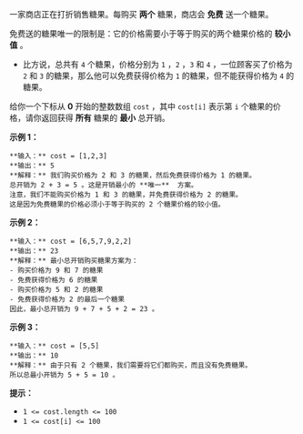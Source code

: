 一家商店正在打折销售糖果。每购买 **两个**  糖果，商店会 **免费**  送一个糖果。

免费送的糖果唯一的限制是：它的价格需要小于等于购买的两个糖果价格的 **较小值**  。

  * 比方说，总共有 `4` 个糖果，价格分别为 `1` ，`2` ，`3` 和 `4` ，一位顾客买了价格为 `2` 和 `3` 的糖果，那么他可以免费获得价格为 `1` 的糖果，但不能获得价格为 `4` 的糖果。

给你一个下标从 **0**  开始的整数数组 `cost` ，其中 `cost[i]` 表示第 `i` 个糖果的价格，请你返回获得 **所有**  糖果的
**最小**  总开销。



**示例 1：**

    
    
    **输入：** cost = [1,2,3]
    **输出：** 5
    **解释：** 我们购买价格为 2 和 3 的糖果，然后免费获得价格为 1 的糖果。
    总开销为 2 + 3 = 5 。这是开销最小的 **唯一**  方案。
    注意，我们不能购买价格为 1 和 3 的糖果，并免费获得价格为 2 的糖果。
    这是因为免费糖果的价格必须小于等于购买的 2 个糖果价格的较小值。
    

**示例 2：**

    
    
    **输入：** cost = [6,5,7,9,2,2]
    **输出：** 23
    **解释：** 最小总开销购买糖果方案为：
    - 购买价格为 9 和 7 的糖果
    - 免费获得价格为 6 的糖果
    - 购买价格为 5 和 2 的糖果
    - 免费获得价格为 2 的最后一个糖果
    因此，最小总开销为 9 + 7 + 5 + 2 = 23 。
    

**示例 3：**

    
    
    **输入：** cost = [5,5]
    **输出：** 10
    **解释：** 由于只有 2 个糖果，我们需要将它们都购买，而且没有免费糖果。
    所以总最小开销为 5 + 5 = 10 。
    



**提示：**

  * `1 <= cost.length <= 100`
  * `1 <= cost[i] <= 100`

